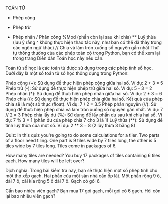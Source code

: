 TOÁN TỬ

+ Phép cộng
- Phép trừ
* Phép nhân
/ Phân công
%Mod (phần còn lại sau khi chia)
** Luỹ thừa (lưu ý rằng ^ không thực hiện thao tác này, như bạn có thể đã thấy trong các ngôn ngữ khác)
// Chia và làm tròn xuống số nguyên gần nhất
Thứ tự thông thường của các phép toán có trong Python, bạn có thể xem lại trong trang Diễn đàn Toán học này nếu cần.

Toán tử số học là các toán tử được sử dụng trong các phép tính số học. Dưới đây là một số toán tử số học thông dụng trong Python:

Phép cộng (+): Sử dụng để thực hiện phép cộng giữa hai số.
Ví dụ: 2 + 3 = 5
Phép trừ (-): Sử dụng để thực hiện phép trừ giữa hai số.
Ví dụ: 5 - 3 = 2
Phép nhân (*): Sử dụng để thực hiện phép nhân giữa hai số.
Ví dụ: 2 * 3 = 6
Phép chia (/): Sử dụng để thực hiện phép chia giữa hai số. Kết quả của phép chia sẽ là một số thực (float).
Ví dụ: 7 / 2 = 3.5
Phép phân nguyên (//): Sử dụng để thực hiện phép chia và làm tròn xuống số nguyên gần nhất.
Ví dụ: 7 // 2 = 3
Phép chia lấy dư (%): Sử dụng để lấy phần dư sau khi chia hai số.
Ví dụ: 7 % 3 = 1 (phần dư của phép chia 7 cho 3 là 1)
Luỹ thừa (**): Sử dụng để tính luỹ thừa của một số.
Ví dụ: 2 ** 3 = 8 (2 lũy thừa 3 bằng 8)


Quiz:
In this quiz you're going to do some calculations for a tiler.
Two parts of a floor need tiling. 
One part is 9 tiles wide by 7 tiles long, 
the other is 5 tiles wide by 7 tiles long. 
Tiles come in packages of 6.

How many tiles are needed?
You buy 17 packages of tiles containing 6 tiles each. How many tiles will be left over?

Dịch nghĩa:
Trong bài kiểm tra này, bạn sẽ thực hiện một số phép tính cho một thợ xếp gạch.
Hai phần của một sàn nhà cần ốp lát.
Một phần rộng 9 ô, dài 7 ô,
cái kia rộng 5 ô dài 7 ô.
Gạch có gói 6.

Cần bao nhiêu viên gạch?
Bạn mua 17 gói gạch, mỗi gói có 6 gạch. Hỏi còn lại bao nhiêu viên gạch?